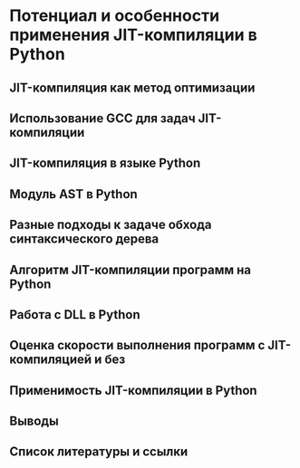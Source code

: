 # Потенциал и особенности применения JIT-компиляции в Python
## JIT-компиляция как метод оптимизации

## Использование GCC для задач JIT-компиляции

## JIT-компиляция в языке Python

## Модуль AST в Python

## Разные подходы к задаче обхода синтаксического дерева

## Алгоритм JIT-компиляции программ на Python

## Работа с DLL в Python

## Оценка скорости выполнения программ с JIT-компиляцией и без

## Применимость JIT-компиляции в Python

## Выводы

## Список литературы и ссылки  
